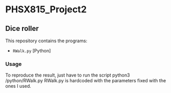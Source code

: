 # PHSX815_Project2
## Dice roller

This repository contains the programs:

- `RWalk.py` [Python] 

### Usage

To reproduce the result, just have to run the script python3 /python/RWalk.py
RWalk.py is hardcoded with the parameters fixed with the ones I used. 
